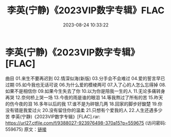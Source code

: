 ﻿---
title: 李英(宁静)《2023VIP数字专辑》FLAC
date: 2023-08-24 10:33:22
categories: APE、FLAC、MP3
tags: 华语中文
---
# 李英(宁静)《2023VIP数字专辑》[FLAC]

曲目
01.来生不要再迟到
02.情深似海(新版)
03.分手会不会难过
04.爱的誓言早已过期
05.如今我也无话可说
06.为什么爱的模棱两可
07.入了心的人怎么忘得掉
08.如果不是相信你
09.如果今生失去了你
10.以为你是陪我一生的人
11.无论多痛转身再哭
12.奈何桥上哭一场
13.今夜的雨是谁的眼泪
14.等我熬过了所有的苦
15.昨天的伤今夜的泪
16.多年以后的我
17.谁不是为碎银几两
18.回家的脚步好酸楚
19.你没有错是我爱过火
20.没有留住你的温柔
21.只想有个爱我的人
22.人生还遇多少苦
李英(宁静)《2023VIP数字专辑》[FLAC].rar: https://url27.ctfile.com/f/9388027-923976498-370a15?p=559675
(访问密码: 559675)
原文：[链接](https://blog.sina.com.cn/s/blog_1647c7e760103138f.html)